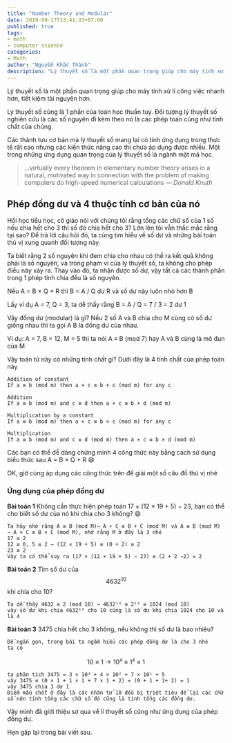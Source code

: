 ```yaml
---
title: "Number Theory and Modular"
date: 2019-09-17T13:41:33+07:00
published: true
tags:
- math
- computer science
categories:
- Math
author: "Nguyễn Khắc Thành"
description: "Lý thuyết số là một phần quan trọng giúp cho máy tính xử lí công việc nhanh hơn, tiết kiệm tài nguyên hơn. Lý thuyết số cũng là 1 phần của toán học thuần tuý. Đối tượng lý thuyết số nghiên cứu là các số nguyên đi kèm theo nó là các phép toán cũng như tính chất của chúng."
---
```


Lý thuyết số là một phần quan trọng giúp cho máy tính xử lí công việc nhanh hơn, tiết kiệm tài nguyên hơn.

Lý thuyết số cũng là 1 phần của toán học thuần tuý. Đối tượng lý thuyết số nghiên cứu là các số nguyên đi kèm theo nó là các phép toán cũng như tính chất của chúng.

<!--more-->

Các thành tựu cơ bản mà lý thuyết số mang lại có tính ứng dụng trong thực tế rất cao nhưng các kiến thức nâng cao thì chưa áp dụng được nhiều. Một trong những ứng dụng quan trọng của lý thuyết số là ngành mật mã học.

> …virtually every theorem in elementary number theory arises in a natural, motivated way in connection with the problem of making computers do high-speed numerical calculations
> — <cite>Donald Knuth</cite>

## Phép đồng dư và 4 thuộc tính cơ bản của nó

Hồi học tiểu học, cô giáo nói với chúng tôi rằng tổng các chữ số của 1 số nếu chia hết cho 3 thì số đó chia hết cho 3? Lớn lên tôi vẫn thắc mắc rằng tại sao? Để trả lời câu hỏi đó, ta cùng tìm hiểu về số dư và những bài toán thú vị xung quanh đối tượng này.

Ta biết rằng 2 số nguyên khi đem chia cho nhau có thể ra kết quả không phải là số nguyên, và trong phạm vi của lý thuyết số, ta không cho phép điều này xảy ra. Thay vào đó, ta nhận được số dư, vậy tất cả các thành phần trong 1 phép tính chia đều là số nguyên.

Nếu A = B × Q + R thì B = A / Q dư R và số dư này luôn nhỏ hơn B

Lấy ví dụ A = 7, Q = 3, ta dễ thấy rằng B = A / Q = 7 / 3 = 2 dư 1

Vậy đồng dư (modular) là gì?
Nếu 2 số A và B chia cho M cùng có số dư giống nhau thì ta gọi A B là đồng dư của nhau.

Ví dụ: A = 7, B = 12, M = 5 thì ta nói A ≡ B (mod 7) hay A và B cùng là mô đun của M

Vậy toán tử này có những tính chất gì?
Dưới đây là 4 tính chất của phép toán này

```
Addition of constant
If a ≡ b (mod m) then a + c ≡ b + c (mod m) for any c
```

```
Addition
If a ≡ b (mod m) and c ≡ d then a + c ≡ b + d (mod m)
```

```
Multiplication by a constant
If a ≡ b (mod m) then a × c ≡ b × c (mod m) for any c
```

```
Multiplication
If a ≡ b (mod m) and c ≡ d (mod m) then a × c ≡ b × d (mod m)
```

Các bạn có thể dễ dàng chứng minh 4 công thức này bằng cách sử dụng biểu thức sau A = B × Q + R :smile:

OK, giờ cùng áp dụng các công thức trên để giải một số câu đố thú vị nhé

### Ứng dụng của phép đồng dư

__Bài toán 1__
Không cần thực hiện phép toán 17 × (12 × 19 + 5) − 23, bạn có thể cho biết số dư của nó khi chia cho 3 không? :smile:

```
Ta hãy nhớ rằng A ≡ B (mod M)→ A + C ≡ B + C (mod M) và A ≡ B (mod M) → A × C ≡ B × C (mod M), nhớ rằng M ở đây là 3 nhé
17 ≡ 2
12 ≡ 0, 5 ≡ 2 → (12 × 19 + 5) ≡ (0 + 2) ≡ 2
23 ≡ 2
Vậy ta có thể suy ra (17 × (12 × 19 + 5) − 23) ≡ (2 + 2 −2) = 2
```


__Bài toán 2__
Tìm số dư của $$ 4632^{10} $$ khi chia cho 10?

```
Ta dễ thấy 4632 ≡ 2 (mod 10) → 4632¹⁰ ≡ 2¹⁰ ≡ 1024 (mod 10)
vậy số dư khi chia 4632¹⁰ cho 10 cũng là số dư khi chia 1024 cho 10 và là 4
```


__Bài toán 3__
3475 chia hết cho 3 không, nếu không thì số dư là bao nhiêu?

```
Để ngắn gọn, trong bài ta ngầm hiểu các phép đồng dư là cho 3 nhé
ta có
```
$$10 ≡ 1 → 10^𝑘 ≡ 1^𝑘 ≡ 1$$
```
ta phân tích 3475 = 3 × 10³ + 4 × 10² + 7 × 10¹ + 5
vậy 3475 ≡ (0 × 1 + 1 × 1 + 7 × 1 + 2) = (0 + 1 + 1+ 2) = 1
vậy 3475 chia 3 dư 1
Điểm mấu chốt ở đây là các nhân tử 10 đều bị triệt tiêu để lại các chữ số nên tính tổng các chữ số đó cũng là tính tổng các đồng dư.
```

Vậy mình đã giới thiệu sơ qua về lí thuyết số cũng như ứng dụng của phép đồng dư.

Hẹn gặp lại trong bài viết sau.